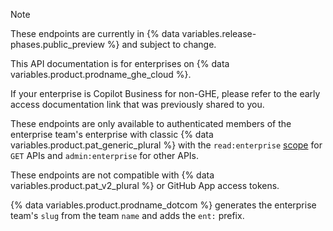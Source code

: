 > [!NOTE]
> These endpoints are currently in {% data variables.release-phases.public_preview %} and subject to change.
>
> This API documentation is for enterprises on {% data variables.product.prodname_ghe_cloud %}.
>
> If your enterprise is Copilot Business for non-GHE, please refer to the early access documentation link that was previously shared to you.

These endpoints are only available to authenticated members of the enterprise team's enterprise with classic {% data variables.product.pat_generic_plural %} with the `read:enterprise` [scope](/apps/oauth-apps/building-oauth-apps/scopes-for-oauth-apps) for `GET` APIs and `admin:enterprise` for other APIs.

These endpoints are not compatible with {% data variables.product.pat_v2_plural %} or GitHub App access tokens.

{% data variables.product.prodname_dotcom %} generates the enterprise team's `slug` from the team `name` and adds the `ent:` prefix.
